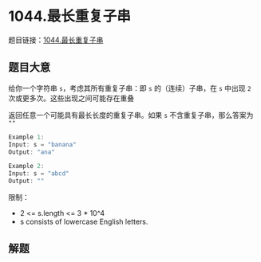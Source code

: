 # 1044.最长重复子串

题目链接：[1044.最长重复子串](https://leetcode.cn/problems/longest-duplicate-substring/)

## 题目大意

给你一个字符串 `s`，考虑其所有重复子串：即 `s` 的（连续）子串，在 `s` 中出现 `2` 次或更多次。这些出现之间可能存在重叠

返回任意一个可能具有最长长度的重复子串。如果 `s` 不含重复子串，那么答案为 `""` 

```js
Example 1:
Input: s = "banana"
Output: "ana"

Example 2:
Input: s = "abcd"
Output: ""
```

限制：
- 2 <= s.length <= 3 * 10^4
- s consists of lowercase English letters.

## 解题